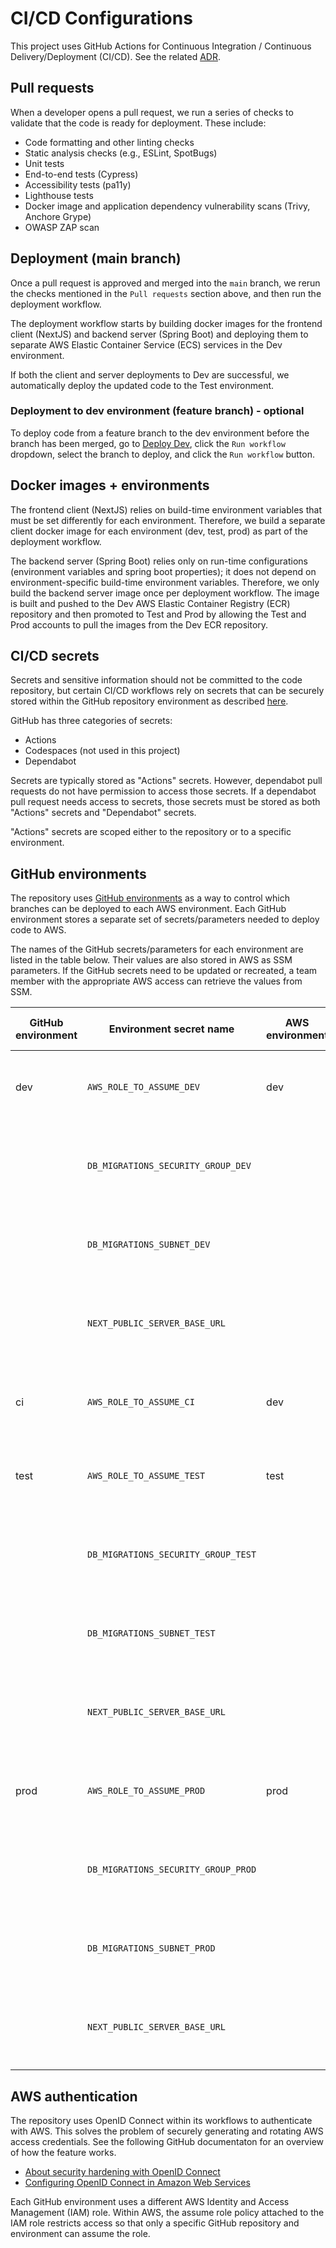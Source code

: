 # CI/CD Configurations

This project uses GitHub Actions for Continuous Integration / Continuous
Delivery/Deployment (CI/CD). See the related
[ADR](../docs/adr/0004-github-actions-for-cicd.md).

## Pull requests

When a developer opens a pull request, we run a series of checks to validate
that the code is ready for deployment. These include:

- Code formatting and other linting checks
- Static analysis checks (e.g., ESLint, SpotBugs)
- Unit tests
- End-to-end tests (Cypress)
- Accessibility tests (pa11y)
- Lighthouse tests
- Docker image and application dependency vulnerability scans (Trivy, Anchore Grype)
- OWASP ZAP scan

## Deployment (main branch)

Once a pull request is approved and merged into the `main` branch, we rerun the
checks mentioned in the `Pull requests` section above, and then run the
deployment workflow.

The deployment workflow starts by building docker images for the frontend client
(NextJS) and backend server (Spring Boot) and deploying them to separate AWS
Elastic Container Service (ECS) services in the Dev environment.

If both the client and server deployments to Dev are successful, we
automatically deploy the updated code to the Test environment.

### Deployment to dev environment (feature branch) - optional

To deploy code from a feature branch to the dev environment before the branch
has been merged, go to [Deploy Dev](https://github.com/newjersey/dol-ui-claimant-intake/actions/workflows/deploy-dev.yml),
click the `Run workflow` dropdown, select the branch to deploy, and click the
`Run workflow` button.

## Docker images + environments

The frontend client (NextJS) relies on build-time environment variables that
must be set differently for each environment. Therefore, we build a separate
client docker image for each environment (dev, test, prod) as part of the
deployment workflow.

The backend server (Spring Boot) relies only on run-time configurations
(environment variables and spring boot properties); it does not depend on
environment-specific build-time environment variables. Therefore, we only build
the backend server image once per deployment workflow. The image is built and
pushed to the Dev AWS Elastic Container Registry (ECR) repository and then
promoted to Test and Prod by allowing the Test and Prod accounts to pull the
images from the Dev ECR repository.

## CI/CD secrets

Secrets and sensitive information should not be committed to the code
repository, but certain CI/CD workflows rely on secrets that can be securely
stored within the GitHub repository environment as described
[here](https://docs.github.com/en/actions/security-guides/encrypted-secrets).

GitHub has three categories of secrets:

- Actions
- Codespaces (not used in this project)
- Dependabot

Secrets are typically stored as "Actions" secrets. However, dependabot pull
requests do not have permission to access those secrets. If a dependabot pull
request needs access to secrets, those secrets must be stored as both "Actions"
secrets and "Dependabot" secrets.

"Actions" secrets are scoped either to the repository or to a specific
environment.

## GitHub environments

The repository uses [GitHub
environments](https://docs.github.com/en/actions/deployment/targeting-different-environments/using-environments-for-deployment)
as a way to control which branches can be deployed to each AWS environment. Each
GitHub environment stores a separate set of secrets/parameters needed to deploy
code to AWS.

The names of the GitHub secrets/parameters for each environment are listed in
the table below. Their values are also stored in AWS as SSM parameters. If the
GitHub secrets need to be updated or recreated, a team member with the
appropriate AWS access can retrieve the values from SSM.

| GitHub environment | Environment secret name             | AWS environment | SSM parameter name                                                    |
| ------------------ | ----------------------------------- | --------------- | --------------------------------------------------------------------- |
| dev                | `AWS_ROLE_TO_ASSUME_DEV`            | dev             | `/dol-ui-claimant-intake-github-actions/aws-role-to-assume`           |
|                    | `DB_MIGRATIONS_SECURITY_GROUP_DEV`  |                 | `/dol-ui-claimant-intake-github-actions/db-migrations-security-group` |
|                    | `DB_MIGRATIONS_SUBNET_DEV`          |                 | `/dol-ui-claimant-intake-github-actions/db-migrations-subnet`         |
|                    | `NEXT_PUBLIC_SERVER_BASE_URL`       |                 | `/dol-ui-claimant-intake-github-actions/next-public-server-base-url`  |
| ci                 | `AWS_ROLE_TO_ASSUME_CI`           | dev             | `/dol-ui-claimant-intake-github-actions/aws-role-to-assume-ci`        |
| test               | `AWS_ROLE_TO_ASSUME_TEST`           | test            | `/dol-ui-claimant-intake-github-actions/aws-role-to-assume`           |
|                    | `DB_MIGRATIONS_SECURITY_GROUP_TEST` |                 | `/dol-ui-claimant-intake-github-actions/db-migrations-security-group` |
|                    | `DB_MIGRATIONS_SUBNET_TEST`         |                 | `/dol-ui-claimant-intake-github-actions/db-migrations-subnet`         |
|                    | `NEXT_PUBLIC_SERVER_BASE_URL`       |                 | `/dol-ui-claimant-intake-github-actions/next-public-server-base-url`  |
| prod               | `AWS_ROLE_TO_ASSUME_PROD`           | prod            | `/dol-ui-claimant-intake-github-actions/aws-role-to-assume`           |
|                    | `DB_MIGRATIONS_SECURITY_GROUP_PROD` |                 | `/dol-ui-claimant-intake-github-actions/db-migrations-security-group` |
|                    | `DB_MIGRATIONS_SUBNET_PROD`         |                 | `/dol-ui-claimant-intake-github-actions/db-migrations-subnet`         |
|                    | `NEXT_PUBLIC_SERVER_BASE_URL`       |                 | `/dol-ui-claimant-intake-github-actions/next-public-server-base-url`  |

## AWS authentication

The repository uses OpenID Connect within its workflows to authenticate with
AWS. This solves the problem of securely generating and rotating AWS access
credentials. See the following GitHub documentaton for an overview of how the
feature works.

- [About security hardening with OpenID
  Connect](https://docs.github.com/en/actions/deployment/security-hardening-your-deployments/about-security-hardening-with-openid-connect#configuring-the-oidc-trust-with-the-cloud)
- [Configuring OpenID Connect in Amazon Web
  Services](https://docs.github.com/en/actions/deployment/security-hardening-your-deployments/configuring-openid-connect-in-amazon-web-services)

Each GitHub environment uses a different AWS Identity and Access Management
(IAM) role. Within AWS, the assume role policy attached to the IAM role
restricts access so that only a specific GitHub repository and environment can
assume the role.
